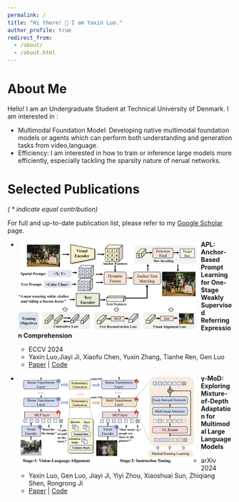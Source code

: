 ```yaml
---
permalink: /
title: "Hi there! 👋 I am Yaxin Luo."
author_profile: true
redirect_from: 
  - /about/
  - /about.html
---
```


About Me
======
Hello! I am an Undergraduate Student at Technical University of Denmark. I am interested in :
- Multimodal Foundation Model: Developing native multimodal foundation models or agents which can perform both understanding and generation tasks from video,language.
- Efficiency: I am interested in how to train or inference large models more efficiently, especially tackling the sparsity nature of nerual networks.



Selected Publications
======
*( * indicate equal contribution)*

For full and up-to-date publication list, please refer to my [Google Scholar](https://scholar.google.com/citations?user=tEaSCzYAAAAJ&hl=en) page.

* <img src="./images/APL.png" width="400px" align="left" style="margin-right:10px"> **APL: Anchor-Based Prompt Learning for One-Stage Weakly Supervised Referring Expression Comprehension**
  * ECCV 2024
  * Yaxin Luo,Jiayi Ji, Xiaofu Chen, Yuxin Zhang, Tianhe Ren, Gen Luo
  * [Paper](https://link.springer.com/chapter/10.1007/978-3-031-72624-8_12) | [Code](https://github.com/Yaxin9Luo/APL)

* <img src="./images/MoD.png" width="400px" align="left" style="margin-right:10px"> **γ-MoD: Exploring Mixture-of-Depth Adaptation for Multimodal Large Language Models**
  * arXiv 2024
  * Yaxin Luo, Gen Luo, Jiayi Ji, Yiyi Zhou, Xiaoshuai Sun, Zhiqiang Shen, Rongrong Ji
  * [Paper](https://arxiv.org/abs/2410.13859) | [Code](https://github.com/Yaxin9Luo/gamma-MoD)